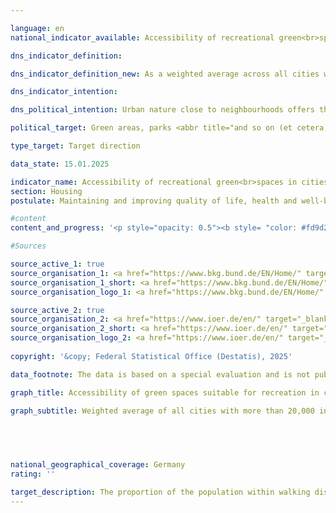 ```yaml
---

language: en        
national_indicator_available: Accessibility of recreational green<br>spaces in cities        

dns_indicator_definition:         

dns_indicator_definition_new: As a weighted average across all cities with more than 20,000&nbsp;inhabitants, the indicator represents the proportion of the population (in per cent) living within walking distance (maximum 300&nbsp;m as the crow flies) of green spaces suitable for recreation with a defined minimum size of one hectare.        

dns_indicator_intention:         

dns_political_intention: Urban nature close to neighbourhoods offers the urban population important spaces for recreation, exercise, sport, experiencing nature and socialising and ensures adaptation to weather extremes, <abbr title="for example (exempli gratia)" tabindex="0">e.g.</abbr> through cooling during periods of heat, fresh air production or rain retention during heavy rainfall events. It is therefore of great importance for environmental justice and quality of life, including physical and mental well-being.        

political_target: Green areas, parks <abbr title="and so on (et cetera)" tabindex="0">etc.</abbr> in cities should be within walking distance for everyone in future        

type_target: Target direction        

data_state: 15.01.2025        

indicator_name: Accessibility of recreational green<br>spaces in cities        
section: Housing        
postulate: Maintaining and improving quality of life, health and well-being in urban areas        

#content         
content_and_progress: '<p style="opacity: 0.5"><b style= "color: #fd9d24; font-size: large">11.3.b Accessibility of recreational green<br><br>spaces in cities</b><br><br><b>In process!</b><br><br>xxx</p>'                

#Sources        

source_active_1: true
source_organisation_1: <a href="https://www.bkg.bund.de/EN/Home/" target="_blank" onclick="return confirm_alert('the Federal Agency for Cartography and Geodesy', 'En')">Federal Agency for Cartography and Geodesy</a>
source_organisation_1_short: <a href="https://www.bkg.bund.de/EN/Home/" target="_blank" onclick="return confirm_alert('the Federal Agency for Cartography and Geodesy', 'En')">Federal Agency for Cartography and Geodesy</a>
source_organisation_logo_1: <a href="https://www.bkg.bund.de/EN/Home/" target="_blank" onclick="return confirm_alert('the Federal Agency for Cartography and Geodesy', 'En')"><img src="https://dnsTestEnvironment.github.io/dns-indicators/public/OrgImgEn/bkg.png" alt="Federal Agency for Cartography and Geodesy" title=" Click here to visit the homepage of the organizationFederal Agency for Cartography and Geodesy" style="height:60px; width:148px; border:transparent"/></a>

source_active_2: true
source_organisation_2: <a href="https://www.ioer.de/en/" target="_blank" onclick="return confirm_alert('the Leibniz Institute of Ecological Urban and Regional Development', 'En')">Leibniz Institute of Ecological Urban and Regional Development</a>
source_organisation_2_short: <a href="https://www.ioer.de/en/" target="_blank" onclick="return confirm_alert('the Leibniz Institute of Ecological Urban and Regional Development', 'En')">Leibniz Institute of Ecological Urban and Regional Development</a>
source_organisation_logo_2: <a href="https://www.ioer.de/en/" target="_blank" onclick="return confirm_alert('the Leibniz Institute of Ecological Urban and Regional Development', 'En')"><img src="https://dnsTestEnvironment.github.io/dns-indicators/public/OrgImgEn/ioer.png" alt="Leibniz Institute of Ecological Urban and Regional Development" title=" Click here to visit the homepage of the organizationLeibniz Institute of Ecological Urban and Regional Development" style="height:60px; width:148px; border:transparent"/></a>
        
copyright: '&copy; Federal Statistical Office (Destatis), 2025'        

data_footnote: The data is based on a special evaluation and is not publicly accessible.        

graph_title: Accessibility of green spaces suitable for recreation in cities        

graph_subtitle: Weighted average of all cities with more than 20,000 inhabitants        

        

                

national_geographical_coverage: Germany        
rating: ''        

target_description: The proportion of the population within walking distance of green spaces suitable for recreation in cities should increase.<br><br><br>No assessment possible. Too few data points.        
---
```


